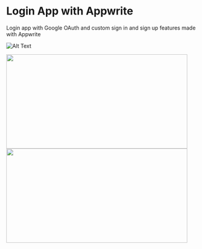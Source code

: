 # Login App with Appwrite
Login app with Google OAuth and custom sign in and sign up features made with Appwrite 

![Alt Text](https://media.giphy.com/media/4xTlvfM8en4MPKGklb/giphy.gif)

<img src="https://user-images.githubusercontent.com/77109037/167927225-150f4d23-3f7f-4a97-ab6b-88bfee55575d.png" width="480" height="250">

<img src="https://user-images.githubusercontent.com/77109037/167926360-f42279b0-e2b0-411e-8a37-f90e61588aa4.png" width="480" height="250">




